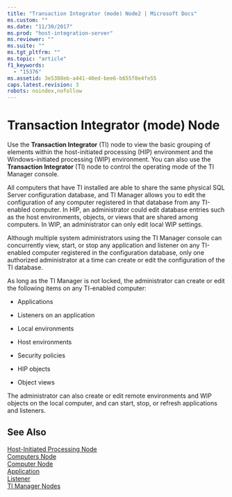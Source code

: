 ```yaml
---
title: "Transaction Integrator (mode) Node2 | Microsoft Docs"
ms.custom: ""
ms.date: "11/30/2017"
ms.prod: "host-integration-server"
ms.reviewer: ""
ms.suite: ""
ms.tgt_pltfrm: ""
ms.topic: "article"
f1_keywords: 
  - "15376"
ms.assetid: 3e5388eb-a441-40ed-bee6-b655f8e4fe55
caps.latest.revision: 3
robots: noindex,nofollow
---
```

# Transaction Integrator (mode) Node
Use the **Transaction Integrator** (TI) node to view the basic grouping of elements within the host-initiated processing (HIP) environment and the Windows-initiated processing (WIP) environment. You can also use the **Transaction Integrator** (TI) node to control the operating mode of the TI Manager console.  
  
 All computers that have TI installed are able to share the same physical SQL Server configuration database, and TI Manager allows you to edit the configuration of any computer registered in that database from any TI-enabled computer. In HIP, an administrator could edit database entries such as the host environments, objects, or views that are shared among computers. In WIP, an administrator can only edit local WIP settings.  
  
 Although multiple system administrators using the TI Manager console can concurrently view, start, or stop any application and listener on any TI-enabled computer registered in the configuration database, only one authorized administrator at a time can create or edit the configuration of the TI database.  
  
 As long as the TI Manager is not locked, the administrator can create or edit the following items on any TI-enabled computer:  
  
-   Applications  
  
-   Listeners on an application  
  
-   Local environments  
  
-   Host environments  
  
-   Security policies  
  
-   HIP objects  
  
-   Object views  
  
 The administrator can also create or edit remote environments and WIP objects on the local computer, and can start, stop, or refresh applications and listeners.  
  
## See Also  
 [Host-Initiated Processing Node](../core/host-initiated-processing-node2.md)   
 [Computers Node](../core/computers-node2.md)   
 [Computer Node](../core/computer-node1.md)   
 [Application](../core/application1.md)   
 [Listener](../core/listener2.md)   
 [TI Manager Nodes](../core/ti-manager-nodes2.md)